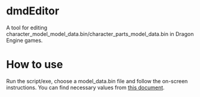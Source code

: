 # dmdEditor
A tool for editing character_model_model_data.bin/character_parts_model_data.bin in Dragon Engine games.

# How to use
Run the script/exe, choose a model_data.bin file and follow the on-screen instructions.
You can find necessary values from [this document](https://docs.google.com/spreadsheets/d/1-3E_t-KsFIw2rpM0hZIKOdNdGm5-GnQjvJb3cysOawE/edit#gid=202136023 "Dragon Engine model_data document").
